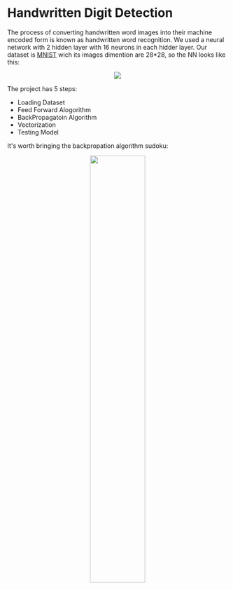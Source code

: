 # Handwritten Digit Detection
The process of converting handwritten word images into their machine encoded form is known as handwritten word recognition. We used a neural network with 2 hidden layer with 16 neurons in each hidder layer. Our dataset is [MNIST](http://yann.lecun.com/exdb/mnist/) wich its images dimention are 28*28, so the NN looks like this:

<p align="center">
<img src = "https://user-images.githubusercontent.com/93929227/218959856-f44a8266-a7f5-4d53-808a-f04010a0ea0d.png" />
<p/>

The project has 5 steps:
* Loading Dataset
* Feed Forward Alogorithm 
* BackPropagatoin Algorithm
* Vectorization
* Testing Model

It's worth bringing the backpropation algorithm sudoku:

<p align="center">
<img src = "https://user-images.githubusercontent.com/93929227/218959572-58b14551-180d-49e8-8ac7-c1780a213ee1.png" width="50%" height="50%"/>
<p/>

